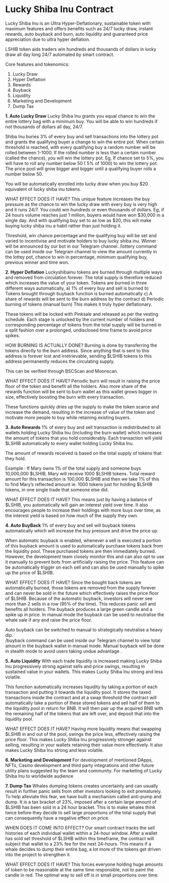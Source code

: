# Lucky Shiba Inu Contract

Lucky Shiba Inu is an Ultra Hyper-Deflationary, sustainable token with maximum features and offers benefits such as 24/7 lucky draw, instant rewards, auto buyback and burn, auto liquidity and guaranteed price appreciation due to ultra hyper deflation.

LSHIB token aids traders win hundreds and thousands of dollars in lucky draw all day long 24/7 automated by smart contract.

Core features and tokenomics:
1. Lucky Draw
2. Hyper Deflation
3. Rewards
4. Buyback
5. Liquidity
6. Marketing and Development
7. Dump Tax

**1. Auto Lucky Draw**
Lucky Shiba Inu grants you equal chance to win the entire lottery bag with a minimum buy. You will be able to win hundreds if not thousands of dollars all day, 24/7.

Shiba Inu buries 3% of every buy and sell transactions into the lottery pot and grants the qualifying buyer a change to win the entire pot. When certain threshold is reached, with every qualifying buy a random number will be rolled between 1-1000. If the rolled number is less than a certain number (called the chance), you will win the lottery pot. Eg, If chance set to 5%, you will have to roll any number below 50 ( 5% of 1000) to win the lottery pot. The price pool will grow bigger and bigger until a qualifying buyer rolls a number below 50.

You will be automatically enrolled into lucky draw when you buy $20 equivalent of lucky shiba inu tokens.

WHAT EFFECT DOES IT HAVE?
This unique feature increases the buy pressure as the chance to win the lucky draw with every buy is very high and it runs 24/7. You could win hundreds or even thousands of dollars. Eg, if 24 hours volume reaches just 1 million, buyers would have won $30,000 in a single day. And with qualifying buy set to as low as $20, this will make buying lucky shiba inu a habit rather than just holding it. 

Threshold, win chance percentage and the qualifying buy will be set and varied to incentivise and motivate holders to buy lucky shiba inu.
Winner will be announced by our bot in our Telegram channel.
/lottery command can be used inside our Telegram channel to view the amount currently in the lottey pot, chance to win in percentage, minimum qualifying buy, previous winner and time won.

**2. Hyper Deflation**
Luckyshibainu tokens are burned through multiple ways and removed from circulation forever. The total supply is therefore reduced which increases the value of your token.
Tokens are burned in three different ways automatically,
a) 1% of every buy and sell is burned
b) Tokens brought through buyback function is burned automatically
c) A share of rewards will be sent to the burn address by the contract
d) Periodic burning of tokens (manual burn)
This makes it truly hyper deflationary.

These tokens will be locked with Pinksale and released as per the vesting schedule. Each stage is unlocked by the current number of holders and corresponding percentage of tokens from the total supply will be burned in a split fashion over a prolonged, undisclosed time frame to avoid price spikes. 

HOW BURNING IS ACTUALLY DONE?
Burning is done by transferring the tokens directly to the burn address. Since anything that is sent to this address is forever lost and irretrievable, sending $LSHIB tokens to this address permanently reduces the circulating supply.

This can be verified through BSCScan and Moonscan.
 
WHAT EFFECT DOES IT HAVE?
Periodic burn will result in raising the price floor of the token and benefit all the holders. Also more share of the rewards function will be sent to burn wallet as this wallet grows bigger in size, effectively boosting the burn with every transaction.

These functions quickly dries up the supply to make the token scarce and increase the demand, resulting in the increase of value of the token and motivate more people to buy while retaining existing buyers.

**3. Auto Rewards**
1% of every buy and sell transaction is redistributed to all wallets holding Lucky Shiba Inu (including the burn wallet) which increases the amount of tokens that you hold considerably. Each transaction will yield $LSHIB automatically to every wallet holding Lucky Shiba Inu.

The amount of rewards received is based on the total supply of tokens that they hold.

Example : 
If Mary owns 1% of the total supply and someone buys 10,000,000 $LSHIB, Mary will receive 1000 $LSHIB tokens. Total reward amount for this transaction is 100,000 $LSHIB and then we take 1% of this to find Mary’s reflected amount ie. 1000 tokens just for holding $LSHIB tokens, in one single trade that someone else did. 

WHAT EFFECT DOES IT HAVE?
This means just by having a balance of $LSHIB, you automatically will gain an interest yield over time.
It also encourages people to increase their holdings with more buys over time, as the interest yield is based on how much of the supply they own.

**4. Auto BuyBack**
1% of every buy and sell will buyback tokens automatically which will increase the buy pressure and drive the price up. 

When automatic buyback is enabled, whenever a sell is executed a portion of this buyback amount is used to automatically purchase tokens back from the liquidity pool. These purchased tokens are then immediately burned. However, the development team closely monitor this and can also opt to use it manually to prevent bots from artificially raising the price.
This feature can be automatically trigger on each sell and can also be
used manually to spike up the price of $LSHIB.

WHAT EFFECT DOES IT HAVE?
Since the bought back tokens are automatically burned, those tokens are removed from the supply forever and can never be sold in the future which effectively raises the price floor of $LSHIB. Because of the automatic buyback, investors will never see more than 2 sells in a row (95% of the time). 
This reduces panic sell and benefits all holders. 
The buyback produces a large green candle and a spike up in price. 
In manual mode the buyback can be used to neutralise the whale sale if any and raise the price floor.

Auto buyback can be switched to manual to strategically neutralise a heavy dip.  
/buyback command can be used inside our Telegram channel to view total amount in the buyback wallet in manual mode.
Manual buyback will be done in stealth mode to avoid users taking undue advantage .

**5. Auto Liquidity**
With each trade liquidity is increased making Lucky Shiba Inu progressively strong against sells and price swings, resulting in sustained value in your wallets. This makes Lucky Shiba Inu strong and less volatile.

This function automatically increases liquidity by taking a portion of each transaction and putting it towards the liquidity pool. It stores the taxed transactions inside the contract and at a swap threshold the contract will automatically take a portion of these stored tokens and sell half of them to the liquidity pool in return for BNB. It will then pair up the acquired BNB with the remaining half of the tokens that are left over, and deposit that into the liquidity pool.

WHAT EFFECT DOES IT HAVE?
Having more liquidity means that swapping $LSHIB in and out of the pool, swings the price less, effectively raising the price floor.
This makes Lucky Shiba Inu progressively stronger against selling, resulting in your wallets retaining their value more effectively. 
It also makes Lucky Shiba Inu strong and less volatile.

**6. Marketing and Development**
For development of mentioned DApps, NFTs, Casino development and third party integrations and other future utility plans suggested by the team and community.
For marketing of Lucky Shiba Inu to worldwide audience

**7. Dump Tax**
Whales dumping tokens creates uncertainty and can usually result in further panic sells from other investors looking to exit prematurely. To help alleviate this fear, we have built a mechanism called anti-pump and dump.
It is a tax bracket of 23%, imposed after a certain large amount of $LSHIB has been sold in a 24 hour bracket. This is to make whales think twice before they decide to sell large proportions of the total supply that can consequently have a negative effect on price.

WHEN DOES IT COME INTO EFFECT?
Our smart contract tracks the sell histories of each individual wallet within a 24-hour window. After a wallet has sold set threshold of $LSHIB within this timeframe, the contract will subject that wallet to a 23% fee for the next 24-hours.
This means if a whale decides to dump their entire bag, a lot more of the tokens get driven into the project to strengthen it.

WHAT EFFECT DOES IT HAVE?
This forces everyone holding huge amounts of token to be reasonable at the same time responsible, not to paint the candle in red. The optimal way to sell off is in small proportions over time.
